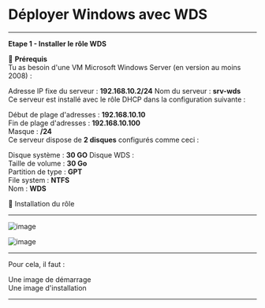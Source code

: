 # Déployer Windows avec WDS   

____

**Etape 1 - Installer le rôle WDS**     

🔧 **Prérequis**  
Tu as besoin d'une VM Microsoft Windows Server (en version au moins 2008) :

Adresse IP fixe du serveur : **192.168.10.2/24**
Nom du serveur : **srv-wds**  
Ce serveur est installé avec le rôle DHCP dans la configuration suivante :

Début de plage d'adresses : **192.168.10.10**  
Fin de plage d'adresses : **192.168.10.100**  
Masque : **/24**  
Ce serveur dispose de **2 disques** configurés comme ceci :  

Disque système : **30 GO**
Disque WDS :   
Taille de volume : **30 Go**  
Partition de type : **GPT**  
File system : **NTFS**  
Nom : **WDS**  


🔬 Installation du rôle  




_____


![image](https://github.com/techerbeatrice/WDS_deployer_windows/assets/138071140/5822b8fc-0f8c-4649-90a1-8b47a61e8d7c)

![image](https://github.com/techerbeatrice/WDS_deployer_windows/assets/138071140/52ec2b22-10f4-4703-85af-937801d63a16)

___

Pour cela, il faut :  

Une image de démarrage  
Une image d'installation  

___

